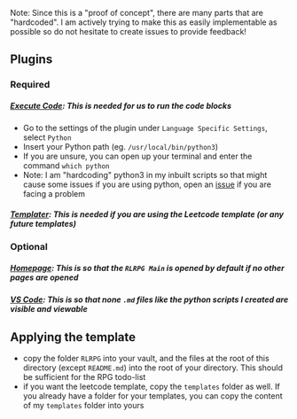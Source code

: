 Note: Since this is a "proof of concept", there are many parts that are "hardcoded". I am actively trying to make this as easily implementable as possible so do not hesitate to create issues to provide feedback!

## Plugins
### Required
#####  [Execute Code](https://github.com/twibiral/obsidian-execute-code): This is needed for us to run the code blocks
- Go to the settings of the plugin under `Language Specific Settings`, select `Python`
- Insert your Python path  (eg. `/usr/local/bin/python3`)
- If you are unsure, you can open up your terminal and enter the command `which python`
- Note: I am "hardcoding" python3 in my inbuilt scripts so that might cause some issues if you are using python, open an [issue](https://github.com/JCSnap/obsidian-rpg/issues) if you are facing a problem
##### [Templater](https://github.com/SilentVoid13/Templater): This is needed if you are using the Leetcode template (or any future templates)
### Optional
##### [Homepage](https://github.com/mirnovov/obsidian-homepage): This is so that the `RLRPG Main` is opened by default if no other pages are opened
##### [VS Code](https://github.com/sunxvming/obsidian-vscode-editor): This is so that none `.md` files like the python scripts I created are visible and viewable

## Applying the template
- copy the folder `RLRPG` into your vault, and the files at the root of this directory (except `README.md`) into the root of your directory. This should be sufficient for the RPG todo-list
- if you want the leetcode template, copy the `templates` folder as well. If you already have a folder for your templates, you can copy the content of my `templates` folder into yours
